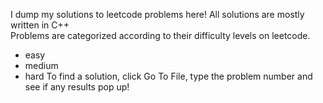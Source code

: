 I dump my solutions to leetcode problems here! All solutions are mostly written in C++
<br/>
Problems are categorized according to their difficulty levels on leetcode. 
* easy
* medium 
* hard 
To find a solution, click Go To File, type the problem number and see if any results pop up!